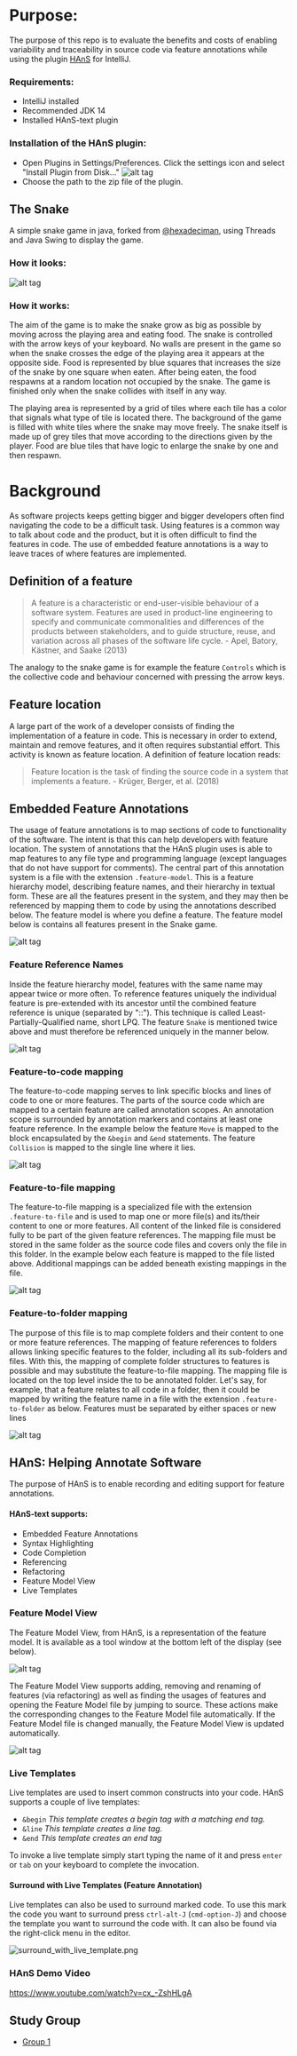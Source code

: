 # Purpose:

The purpose of this repo is to evaluate the benefits and costs of enabling variability and traceability in source code via feature annotations
while using the plugin [HAnS](https://bitbucket.org/easelab/hans-text/src) for IntelliJ.

### Requirements:

* IntelliJ installed
* Recommended JDK 14
* Installed HAnS-text plugin

### Installation of the HAnS plugin:

* Open Plugins in Settings/Preferences. Click the settings icon and select "Install Plugin from Disk..."
  ![alt tag](./guide/guide.png)
* Choose the path to the zip file of the plugin.

## The Snake

A simple snake game in java, forked from [@hexadeciman](https://github.com/hexadeciman/Snake), using Threads and Java
Swing to display the game. 

### How it looks:

![alt tag](https://i.imgur.com/RVxiGad.png)

### How it works:

The aim of the game is to make the snake grow as big as possible by moving across the playing area and eating food.
The snake is controlled with the arrow keys of your keyboard. No walls are present in the game so when the snake 
crosses the edge of the playing area it appears at the opposite side. Food is represented by blue squares that 
increases the size of the snake by one square when eaten. After being eaten, the food respawns at a random location
not occupied by the snake. The game is finished only when the snake collides with itself in any way.

The playing area is represented by a grid of tiles where each tile has a color that signals what type of tile is 
located there. The background of the game is filled with white tiles where the snake may move freely. The snake itself
is made up of grey tiles that move according to the directions given by the player. Food are blue tiles that have 
logic to enlarge the snake by one and then respawn.

# Background

As software projects keeps getting bigger and bigger developers often find navigating the code to be a difficult task.
Using features is a common way to talk about code and the product, but it is often difficult to find the features
in code. The use of embedded feature annotations is a way to leave traces of where features are implemented.

## Definition of a feature

> A feature is a characteristic or end-user-visible behaviour of a software system. Features are used in product-line 
> engineering to specify and communicate commonalities and differences of the products between stakeholders, and to 
> guide structure, reuse, and variation across all phases of the software life cycle. - Apel, Batory, Kästner, and Saake 
> (2013)
 
The analogy to the snake game is for example the feature `Controls` which is the collective code and behaviour 
concerned with pressing the arrow keys.

## Feature location

A large part of the work of a developer consists of finding the implementation of a feature in code. This is necessary 
in order to extend, maintain and remove features, and it often requires substantial effort. This activity is known as 
feature location. A definition of feature location reads:

> Feature location is the task of finding the source code in a system that implements a feature. - Krüger, Berger, et 
> al. (2018)

## Embedded Feature Annotations

The usage of feature annotations is to map sections of code to functionality of the software. The intent is that this 
can help developers with feature location. The system of annotations that the HAnS plugin uses is able to map features 
to any file type and programming language (except languages that do not have support for comments). The central part of
this annotation system is a file with the extension `.feature-model`. This is a feature hierarchy model, describing 
feature names, and their hierarchy in textual form. These are all the features present in the system, and they may then 
be referenced by mapping them to code by using the annotations described below. The feature model is where you define a 
feature. The feature model below is contains all features present in the Snake game.

![alt tag](./guide/feature_model.png)

### Feature Reference Names

Inside the feature hierarchy model, features with the same name may appear twice or more often. To reference
features uniquely the individual feature is pre-extended with its ancestor until the combined feature reference is 
unique (separated by "::"). This technique is called Least-Partially-Qualified name, short LPQ. The feature `Snake` 
is mentioned twice above and must therefore be referenced uniquely in the manner below.

![alt tag](./guide/lpq.png)

### Feature-to-code mapping

The feature-to-code mapping serves to link specific blocks and lines of code to one or more features. The parts of the
source code which are mapped to a certain feature are called annotation scopes. An annotation scope is surrounded by
annotation markers and contains at least one feature reference. In the example below the feature `Move` is mapped to 
the block encapsulated by the `&begin` and `&end` statements. The feature `Collision` is mapped to the single line
where it lies.

![alt tag](./guide/code_guide.png)

### Feature-to-file mapping

The feature-to-file mapping is a specialized file with the extension `.feature-to-file` and is used to map one or more 
file(s) and its/their content to one or more features. All content of the linked file is considered fully to be part of 
the given feature references. The mapping file must be stored in the same folder as the source code files and covers 
only the file in this folder. In the example below each feature is mapped to the file listed above. Additional
mappings can be added beneath existing mappings in the file.

![alt tag](./guide/file_annotation.png)

### Feature-to-folder mapping

The purpose of this file is to map complete folders and their content to one or more feature references. The mapping of
feature references to folders allows linking specific features to the folder, including all its sub-folders and files.
With this, the mapping of complete folder structures to features is possible and may substitute the feature-to-file
mapping. The mapping file is located on the top level inside the to be annotated folder. Let's say, for example, that 
a feature relates to all code in a folder, then it could be mapped by writing the feature name in a file with the 
extension `.feature-to-folder` as below. Features must be separated by either spaces or new lines

![alt tag](./guide/folder_annotation.png)

## HAnS: Helping Annotate Software
The purpose of HAnS is to enable recording and editing support for feature annotations.

#### HAnS-text supports:
* Embedded Feature Annotations
* Syntax Highlighting
* Code Completion
* Referencing
* Refactoring
* Feature Model View
* Live Templates

### Feature Model View
The Feature Model View, from HAnS, is a representation of the feature model. It is available as a tool window at the
bottom left of the display (see below). 

![alt tag](./guide/guide_to_tool_window.png)

The Feature Model View supports adding, removing and renaming of features (via refactoring) as well as finding the 
usages of features and opening the Feature Model file by jumping to source. These actions make the corresponding changes
to the Feature Model file automatically. If the Feature Model file is changed manually, the Feature Model View is 
updated automatically.

![alt tag](./guide/dark_structure.png)

### Live Templates
Live templates are used to insert common constructs into your code. HAnS supports a couple of live templates:
* `&begin` 
  *This template creates a begin tag with a matching end tag.*
* `&line`
  *This template creates a line tag.*
* `&end`
  *This template creates an end tag*
  
To invoke a live template simply start typing the name of it and press `enter` or `tab` on your keyboard to complete the invocation.
#### Surround with Live Templates (Feature Annotation)
Live templates can also be used to surround marked code. To use this mark the code you want to surround press `ctrl-alt-J` (`cmd-option-J`)
and choose the template you want to surround the code with. It can also be found via the right-click menu in the editor.

![surround_with_live_template.png](./guide/Surround_with_live_template.png)

### HAnS Demo Video
https://www.youtube.com/watch?v=cx_-ZshHLgA

## Study Group
* [Group 1](./guide/group1.md)
